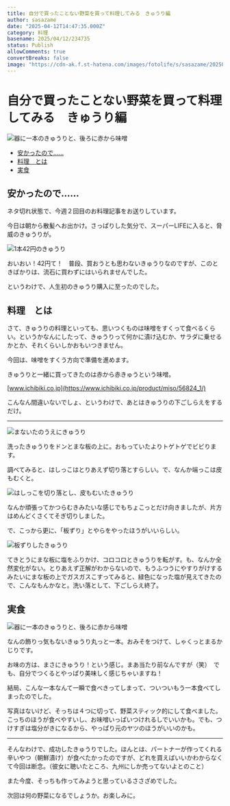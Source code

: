 ```yaml
---
title: 自分で買ったことない野菜を買って料理してみる　きゅうり編
author: sasazame
date: "2025-04-12T14:47:35.000Z"
category: 料理
basename: 2025/04/12/234735
status: Publish
allowComments: true
convertBreaks: false
image: "https://cdn-ak.f.st-hatena.com/images/fotolife/s/sasazame/20250412/20250412203132.png"
---
```

# 自分で買ったことない野菜を買って料理してみる　きゅうり編

![器に一本のきゅうりと、後ろに赤から味噌](https://cdn-ak.f.st-hatena.com/images/fotolife/s/sasazame/20250412/20250412203132.png)

<!-- Extended Body -->

-   [安かったので……](#安かったので)
-   [料理　とは](#料理とは)
-   [実食](#実食)

## 安かったので……

ネタ切れ状態で、今週２回目のお料理記事をお送りしています。

今日は朝から散髪へお出かけ。さっぱりした気分で、スーパーLIFEに入ると、脅威のきゅうりが。

![1本42円のきゅうり](https://cdn-ak.f.st-hatena.com/images/fotolife/s/sasazame/20250412/20250412202324.png)

おいおい！42円て！　普段、買おうとも思わないきゅうりなのですが、このときばかりは、流石に買わずにはいられませんでした。

というわけで、人生初のきゅうり購入に至ったのでした。

## 料理　とは

さて、きゅうりの料理といっても、思いつくものは味噌をすくって食べるくらい。というかなんにしたって、きゅうりって何かに漬け込むか、サラダに乗せるかとか、それくらいしかおもいつきません。

今回は、味噌をすくう方向で準備を進めます。

きゅうりと一緒に買ってきたのは赤から赤きゅうという味噌。

[www.ichibiki.co.jp](https://www.ichibiki.co.jp/product/miso/56824_1/)

こんなん間違いないでしょ、というわけで、あとはきゅうりの下ごしらえをするだけ。

* * *

![まないたのうえにきゅうり](https://cdn-ak.f.st-hatena.com/images/fotolife/s/sasazame/20250412/20250412202718.png)

洗ったきゅうりをドンとまな板の上に。おもっていたよりトゲトゲでビビります。

調べてみると、はしっこはとりあえず切り落とすらしい。で、なんか端っこは皮もむくと。

![はしっこを切り落とし、皮もむいたきゅうり](https://cdn-ak.f.st-hatena.com/images/fotolife/s/sasazame/20250412/20250412202836.png)

なんか頑張ってかつらむきみたいな感じでもちょこっとだけ向きましたが、片方はめんどくさくてそぎ切りしました。

で、こっから更に、「板ずり」とやらをやったほうがいいらしい。

![板ずりしたきゅうり](https://cdn-ak.f.st-hatena.com/images/fotolife/s/sasazame/20250412/20250412202952.png)

てきとうにまな板に塩をふりかけ、コロコロときゅうりを転がす。も、なんか全然変化がない。とりあえず正解がわからないので、もうふつうにやすりがけするみたいにまな板の上でガスガスこすってみると、緑色になった塩が見えてきたので、こんなもんかなと。洗い落として、下ごしらえ終了。

## 実食

![器に一本のきゅうりと、後ろに赤から味噌](https://cdn-ak.f.st-hatena.com/images/fotolife/s/sasazame/20250412/20250412203132.png)

なんの飾りっ気もないきゅうり丸っと一本。おみそをつけて、しゃくっとまるかじりです。

お味の方は、まさにきゅうり！という感じ。まあ当たり前なんですが（笑）　でも、自分でつくるとやっぱり美味しく感じちゃいますね！

結局、こんな一本なんて一瞬で食べきってしまって、ついついもう一本食べてしまったのでした。

写真はないけど、そっちは４つに切って、野菜スティック的にして食べました。こっちのほうが食べやすいし、お味噌いっぱいつけれるしでいいかも。でも、つけすぎは塩分がきになるから、やっぱり元のヤツのほうがいいのかも。

* * *

そんなわけで、成功したきゅうりでした。ほんとは、パートナーが作ってくれる辛いやつ（朝鮮漬け）が食べたかったのですが、どれを買えばいいかわからなくて今回は断念。（彼女に聴いたところ、九州にしか売ってないよとのこと）

また今度、そっちも作ってみようと思っているささざめでした。

次回は何の野菜になるでしょうか。お楽しみに。